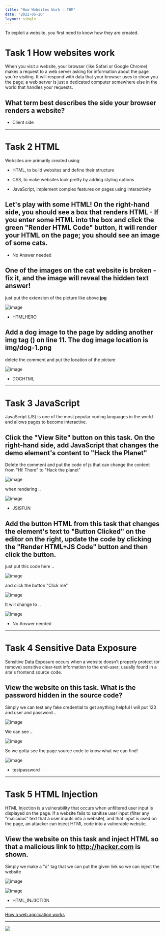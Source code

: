 ```yaml
---
title: "How Websites Work - THM"
date: "2022-06-26"
layout: single
---
```


To exploit a website, you first need to know how they are created.

# Task 1 How websites work

When you visit a website, your browser (like Safari or Google Chrome) makes a request to a web server asking for information about the page you're visiting. It will respond with data that your browser uses to show you the page; a web server is just a dedicated computer somewhere else in the world that handles your requests.

## What term best describes the side your browser renders a website?  

- Client side

***

# Task 2 HTML

Websites are primarily created using:

- HTML, to build websites and define their structure

- CSS, to make websites look pretty by adding styling options

- JavaScript, implement complex features on pages using interactivity

## Let's play with some HTML! On the right-hand side, you should see a box that renders HTML - If you enter some HTML into the box and click the green "Render HTML Code" button, it will render your HTML on the page; you should see an image of some cats.

- No Answer needed

## One of the images on the cat website is broken - fix it, and the image will reveal the hidden text answer!

just put the extension of the picture like above **jpg**

![image](https://user-images.githubusercontent.com/70459751/175813195-445da4b4-01dd-4978-9a7e-f3843a0b15a4.png)

- HTMLHERO

## Add a dog image to the page by adding another img tag () on line 11. The dog image location is img/dog-1.png

delete the comment and put the location of the picture

![image](https://user-images.githubusercontent.com/70459751/175813218-653499de-a262-424a-8980-0febfab6c967.png)

- DOGHTML

***

# Task 3 JavaScript

JavaScript (JS) is one of the most popular coding languages in the world and allows pages to become interactive.

## Click the "View Site" button on this task. On the right-hand side, add JavaScript that changes the demo element's content to "Hack the Planet"

Delete the comment and put the code of js that can change the content from "Hi! There"
to "Hack the planet"

![image](https://user-images.githubusercontent.com/70459751/175813264-cb47ca0a-4fba-4424-8fdf-4974ca6e1fd2.png)

when rendering ..

![image](https://user-images.githubusercontent.com/70459751/175813279-18fcba9e-0e82-4b09-bfca-f21ae3628416.png)

- JSISFUN

## Add the button HTML from this task that changes the element's text to "Button Clicked" on the editor on the right, update the code by clicking the "Render HTML+JS Code" button and then click the button.

just put this code here ..

![image](https://user-images.githubusercontent.com/70459751/175813298-9c79ce02-d84d-4938-8319-6d090f0960f8.png)

and click the button "Click me"

![image](https://user-images.githubusercontent.com/70459751/175813304-43d67342-620f-4ac6-b0eb-24746e96addf.png)

It will change to ..

![image](https://user-images.githubusercontent.com/70459751/175813319-69c3ccc8-d614-4b96-9958-830e8ff957d4.png)

- No Answer needed

***

# Task 4 Sensitive Data Exposure

Sensitive Data Exposure occurs when a website doesn't properly protect (or remove) sensitive clear-text information to the end-user; usually found in a site's frontend source code.

## View the website on this task. What is the password hidden in the source code?

Simply we can test any fake credential to get anything helpful
I will put 123 and user and password ..

![image](https://user-images.githubusercontent.com/70459751/175813369-2f093edd-9b2f-4935-af28-47b31e795d3e.png)

We can see ..

![image](https://user-images.githubusercontent.com/70459751/175813381-ce1e16f2-673d-4878-abf8-6f41133780a6.png)

So we gotta see the page source code to know what we can find!

![image](https://user-images.githubusercontent.com/70459751/175813388-1490ab42-1e1f-498d-9bc3-424c05075295.png)

- testpassword

***

# Task 5 HTML Injection

HTML Injection is a vulnerability that occurs when unfiltered user input is displayed on the page. If a website fails to sanitise user input (filter any "malicious" text that a user inputs into a website), and that input is used on the page, an attacker can inject HTML code into a vulnerable website.

## View the website on this task and inject HTML so that a malicious link to http://hacker.com is shown.

Simply we make a "a" tag that we can put the given link so we can inject the website

![image](https://user-images.githubusercontent.com/70459751/175813423-21766f8d-f7af-46f0-a703-fa167a4b6122.png)

![image](https://user-images.githubusercontent.com/70459751/175813429-a114013b-68f7-4a3c-a0ab-2adf9ce50be4.png)

- HTML_INJ3CTI0N

***

[How a web application works](https://www.youtube.com/watch?v=zjfViRCjT5U&t=338s)

***

![](https://media.giphy.com/media/BDGZ5LdDUkHCS8kS8R/giphy.gif)

